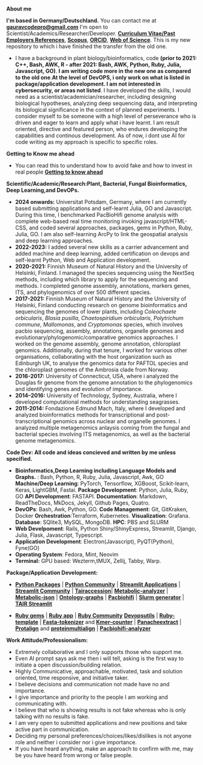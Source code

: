 **About me**

**I'm based in Germany/Deutschland.** You can contact me at **[gauravcodepro@gmail.com](mailto:gauravcodepro@gmail.com)** I'm open to Scientist/Academics/Researcher/Developer. [**Curriculum Vitae/Past Employers References**](https://github.com/codecreatede/codecreatede/blob/main/Curriculum_Vitae_Gaurav_Sablok_2024.pdf), [**Scopus**](https://www.scopus.com/authid/detail.uri?authorId=36633064300), [**ORCID**](https://orcid.org/0000-0002-4157-9405), [**Web of Science**](https://www.webofscience.com/wos/author/record/C-5940-2014). This is my new repository to which i have finished the transfer from the old one. 

- I have a background in plant biology/bioinformatics, code **(prior to 2021: C++, Bash, AWK, R - after 2021: Bash, AWK, Python, Ruby, Julia, Javascript, GO)**. **I am writing code more in the new one as compared to the old one**.**At the level of DevOPS, i only work on what is listed in package/application development. I am not interested in cybersecurity, or areas not listed**. I have developed the skills, I would need as a scientist/academician/researcher, including designing biological hypotheses, analyzing deep sequencing data, and interpreting its biological significance in the context of planned experiments. I consider myself to be someone with a high level of perseverance who is driven and eager to learn and apply what i have learnt. I am result oriented, directive and featured person, who endures developing the capabilities and continous development. As of now, i dont use AI for code writing as my approach is specific to specific roles.

**Getting to Know me ahead**
- You can read this to understand how to avoid fake and how to invest in real people [**Getting to know ahead**](https://drive.google.com/file/d/15Ws7Eez0DT4Usxz7hwSdS5fSPsoIISiz/view?usp=sharing)

**Scientific/Academic/Research:Plant, Bacterial, Fungal Bioinformatics, Deep Learning,and DevOPs.**
- **2024 onwards:** Universitat Potsdam, Germany, where I am currently based submitting applications and self-learnt Julia, GO and Javascript. During this time, I benchmarked PacBioHifi genome analysis with complete web-based real time monitoring invoking javascript/HTML-CSS, and coded several approaches, packages, gems in Python, Ruby, Julia, GO. I am also self-learning ArcPy to link the geospatial analysis and deep learning approaches.
- **2022-2023:** I added several new skills as a carrier advancement and added machine and deep learning, added certification on devops and self-learnt Python, Web and Application development. 
- **2020-2021:** Finnish Museum of Natural History and the University of Helsinki, Finland. I managed the species sequencing using the NextSeq methods, including which library to apply for the sequencing and methods. I completed genome assembly, annotations, markers genes, ITS, and phylogenomics of over 500 different species.
- **2017-2021:** Finnish Museum of Natural History and the University of Helsinki, Finland conducting research on genome bioinformatics and sequencing the genomes of lower plants, including *Coleochaete orbicularis*, *Blasia pusilla*, *Chaetospiridium orbicularis*, *Polytrichum commune*, *Mallomonas*, and *Cryptomonas* species, which involves pacbio sequencing, assembly, annotations, organelle genomes and evolutionary/phylogenomic/comparative genomics approaches. I worked on the genome assembly, genome annotation, chloroplast genomics. Additionally, during that tenure, I worked for various other organisations, collaborating with the host organization such as Edinburgh UK, to analyse the genomics data for PAFTOL species and the chloroplast genomes of the Ambrosia clade from Norway.
- **2016-2017:** University of Connecticut, USA, where i analyzed the Douglas fir genome from the genome annotation to the phylogenomics and identifying genes and evolution of importance.
- **2014–2016:** University of Technology, Sydney, Australia, where I developed computational methods for understanding seagrasses.
- **2011-2014:** Fondazione Edmund Mach, Italy, where I developed and analyzed bioinformatics methods for transcriptional and post-transcriptional genomics across nuclear and organelle genomes. I analyzed multiple metagenomics anlaysis coming from the fungal and bacterial species involving ITS metagenomics, as well as the bacterial genome metagenomics.

**Code Dev: All code and ideas concieved and written by me unless specified.**
- **Bioinformatics,Deep Learning including Language Models and Graphs.** : Bash, Python, R, Ruby, Julia, Javascript, Awk, GO **Machine/Deep Learning**: PyTorch, Tensorflow, XGBoost, Scikit-learn, Keras, LightGBM, Fastai. **Package Development**: Python, Julia, Ruby, GO **API Development**: FASTAPI. **Documentation**: Markdown, ReadTheDocs, MkDocs, Jekyll, Github Pages, Quatro.
- **DevOPs**: Bash, Awk, Python, GO. **Code Management**: Git, GitKraken, Docker **Orchestration**:Terraform, Kubernetes. **Visualization**: Grafana. **Database**: SQlite3, MySQL, MongoDB. **HPC**: PBS and SLURM
- **Web Develpoment**: Rails, Python Shiny/ShinyExpress, Streamlit, Django, Julia, Flask, Javascript, Typescript.
- **Application Development**: Electron(Javascript), PyQT(Python), Fyne(GO)
- **Operating System**: Fedora, Mint, Neovim
- **Terminal:** GPU based: Wezterm,tMUX, Zellij, Tabby, Warp. 

**Package/Application Development:**
- [**Python Packages**](https://pypi.org/user/gauravcodepro/) | [**Python Community**](https://www.python.org/community/) | [**Streamlit Applications**](https://streamlit.io/) | [**Streamlit Community**](https://discuss.streamlit.io/) | [**Tairaccession**](https://github.com/codecreatede/tairaccession)| [**Metabolic-analyzer**](https://github.com/codecreatede/BIGG-metabolic-analyzer-API) | [**Metabolic-json**](https://github.com/codecreatede/metabolic-json) | [**Ontology-graphs**](https://github.com/codecreatede/ontology-graphs) | [**Pacbiohifi**](https://github.com/codecreatede/pacbiohifi-desktop) | [**Slurm generator**](https://github.com/codecreatede/universitat-potsdam-devops) | [**TAIR Streamlit**](https://githb.com/arabidopsis-genome-analyzer)

- [**Ruby gems**](https://rubygems.org/profiles/gauravcodepro) | [**Ruby app**](https://www.ruby-forum.com/) | [**Ruby Community**](https://www.ruby-forum.com/) [**Devopsutils**](https://github.com/codecreatede/devops-system-profiler) | [**Ruby-template**](https://github.com/codecreatede/ruby-gem-create) | [**Fasta-tokenizer**](https://github.com/codecreatede/pacbiohifi-motif-scanner) and [**Kmer-counter**](https://github.com/codecreatede/kmer-count) | [**Panacheextract**](https://rubygems.org/gems/panacheextract) | [**Protalign**](https://github.com/codecreate/proteinalignment-annotation-gem) and [**proteinmultialign**](https://github.com/codecreatede/protein-multialign-gem) | [**Pacbiohifi-analyzer**](https://github.com/codecreatede/pacbiohifi-analyzer)

**Work Attitude/Professionalism:**
- Extremely collaborative and I only supports those who support me.
- Even AI prompt says ask me then i will tell, asking is the first way to initiate a open discussion/building relation.
- Highly Communicative, approachable, motivated, task and solution oriented, time responsive, and initiative taker.
- I believe decisions and communication not made have no and importance.
- I give importance and priority to the people I am working and communicating with.
- I believe that who is showing results is not fake whereas who is only talking with no results is fake.
- I am very open to submitted applications and new positions and take active part in communication.
- Deciding my personal preferences/choices/likes/dislikes is not anyone role and neither i consider nor i give importance. 
- If you have heard anything, make an approach to confirm with me, may be you have heard from wrong or false people. 
